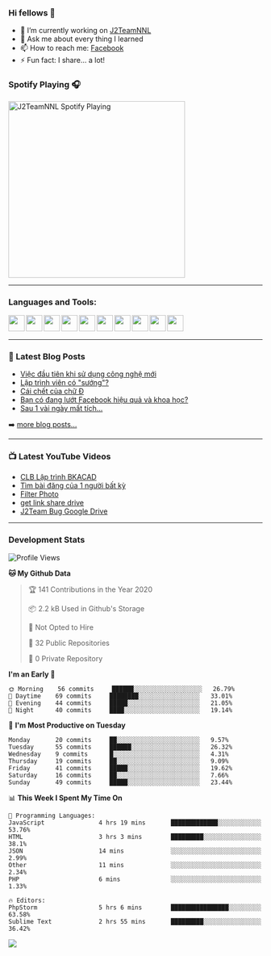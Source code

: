 ### Hi fellows 👋

- 🔭 I’m currently working on [J2TeamNNL]
- 💬 Ask me about every thing I learned
- 📫 How to reach me: [Facebook]
- ⚡ Fun fact: I share... a lot!


### Spotify Playing 🎧
[<img src="https://spotify-playing-git-master.j2teamnnl.vercel.app/api/spotify-playing" alt="J2TeamNNL Spotify Playing" width="350" />](https://open.spotify.com/user/31ghget3jspvgpjwbv5pcwli3smab)

---

### Languages and Tools:
<img align='left' height="32" width="32" src="https://cdn.jsdelivr.net/npm/simple-icons@v3/icons/sublimetext.svg" />
<img align='left' height="32" width="32" src="https://cdn.jsdelivr.net/npm/simple-icons@v3/icons/jetbrains.svg" />
<img align='left' height="32" width="32" src="https://cdn.jsdelivr.net/npm/simple-icons@v3/icons/php.svg" />
<img align='left' height="32" width="32" src="https://cdn.jsdelivr.net/npm/simple-icons@v3/icons/javascript.svg" />
<img align='left' height="32" width="32" src="https://cdn.jsdelivr.net/npm/simple-icons@v3/icons/html5.svg" />
<img align='left' height="32" width="32" src="https://cdn.jsdelivr.net/npm/simple-icons@v3/icons/css3.svg" />
<img align='left' height="32" width="32" src="https://cdn.jsdelivr.net/npm/simple-icons@v3/icons/laravel.svg" />
<img align='left' height="32" width="32" src="https://cdn.jsdelivr.net/npm/simple-icons@v3/icons/mysql.svg" />
<img align='left' height="32" width="32" src="https://cdn.jsdelivr.net/npm/simple-icons@v3/icons/mongodb.svg" />
<img align='left' height="32" width="32" src="https://cdn.jsdelivr.net/npm/simple-icons@v3/icons/mysql.svg" />

<br>
<br>

---

### 📕 Latest Blog Posts
<!-- BLOG-POST-LIST:START -->
- [Việc đầu tiên khi sử dụng công nghệ mới](https://j2teamnnl.blogspot.com/2020/07/viec-au-tien-khi-su-dung-cong-nghe-moi.html)
- [Lập trình viên có "sướng"?](https://j2teamnnl.blogspot.com/2020/03/lap-trinh-vien-co.html)
- [Cái chết của chữ Đ](https://j2teamnnl.blogspot.com/2020/01/cai-chet-cua-chu.html)
- [Bạn có đang lướt Facebook hiệu quả và khoa học?](https://j2teamnnl.blogspot.com/2019/08/ban-co-ang-luot-web-hieu-qua-va-khoa-hoc.html)
- [Sau 1 vài ngày mất tích...](https://j2teamnnl.blogspot.com/2019/08/sau-1-vai-ngay-mat-tich.html)
<!-- BLOG-POST-LIST:END -->
➡️ [more blog posts...](https://j2teamnnl.blogspot.com)

---

### 📺 Latest YouTube Videos
<!-- YOUTUBE:START -->
- [CLB Lập trình BKACAD](https://www.youtube.com/watch?v=qBt6Z4il53Y)
- [Tìm bài đăng của 1 người bất kỳ](https://www.youtube.com/watch?v=PyvfvB-l7LA)
- [Filter Photo](https://www.youtube.com/watch?v=5vnjtl5S0Ig)
- [get link share drive](https://www.youtube.com/watch?v=y2nTZzPRxAI)
- [J2Team Bug Google Drive](https://www.youtube.com/watch?v=lRmVN6t4gKc)
<!-- YOUTUBE:END -->

---
### Development Stats
<!--START_SECTION:waka-->
![Profile Views](http://img.shields.io/badge/Profile%20Views-140-blue)

**🐱 My Github Data** 

> 🏆 141 Contributions in the Year 2020
 > 
> 📦 2.2 kB Used in Github's Storage 
 > 
> 🚫 Not Opted to Hire
 > 
> 📜 32 Public Repositories
 > 
> 🔑 0 Private Repository 
 > 
**I'm an Early 🐤** 

```text
🌞 Morning    56 commits     ██████░░░░░░░░░░░░░░░░░░░   26.79% 
🌆 Daytime    69 commits     ████████░░░░░░░░░░░░░░░░░   33.01% 
🌃 Evening    44 commits     █████░░░░░░░░░░░░░░░░░░░░   21.05% 
🌙 Night      40 commits     ████░░░░░░░░░░░░░░░░░░░░░   19.14%

```
📅 **I'm Most Productive on Tuesday** 

```text
Monday       20 commits     ██░░░░░░░░░░░░░░░░░░░░░░░   9.57% 
Tuesday      55 commits     ██████░░░░░░░░░░░░░░░░░░░   26.32% 
Wednesday    9 commits      █░░░░░░░░░░░░░░░░░░░░░░░░   4.31% 
Thursday     19 commits     ██░░░░░░░░░░░░░░░░░░░░░░░   9.09% 
Friday       41 commits     █████░░░░░░░░░░░░░░░░░░░░   19.62% 
Saturday     16 commits     ██░░░░░░░░░░░░░░░░░░░░░░░   7.66% 
Sunday       49 commits     █████░░░░░░░░░░░░░░░░░░░░   23.44%

```


📊 **This Week I Spent My Time On** 

```text
💬 Programming Languages: 
JavaScript               4 hrs 19 mins       █████████████░░░░░░░░░░░░   53.76% 
HTML                     3 hrs 3 mins        █████████░░░░░░░░░░░░░░░░   38.1% 
JSON                     14 mins             ░░░░░░░░░░░░░░░░░░░░░░░░░   2.99% 
Other                    11 mins             ░░░░░░░░░░░░░░░░░░░░░░░░░   2.34% 
PHP                      6 mins              ░░░░░░░░░░░░░░░░░░░░░░░░░   1.33%

🔥 Editors: 
PhpStorm                 5 hrs 6 mins        ████████████████░░░░░░░░░   63.58% 
Sublime Text             2 hrs 55 mins       █████████░░░░░░░░░░░░░░░░   36.42%

```


<!--END_SECTION:waka-->

<img align="left" src="https://github-readme-stats-git-master.j2teamnnl.vercel.app/api?username=J2TeamNNL&show_icons=true&hide_border=true" />


[J2TeamNNL]: https://j2teamnnl.com/
[Facebook]: https://fb.me/j2teamnnl

